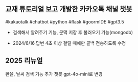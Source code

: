 ## 교재 튜토리얼 보고 개발한 카카오톡 채널 챗봇

#kakaotalk 
#chatbot
#python
#flask
#goormIDE
#gpt3.5


- 검색해서 알려주기 기능, 문맥 저장 후 불러오기 기능(mongodb)


- 2024/6/16 답변 4초 이상 걸릴 때에만 콜백 전송하도록 수정

## 2025 리뉴얼
환율, 날씨 검색 기능 추가
챗봇 gpt-4o-mini로 변경
